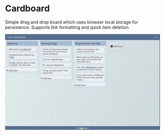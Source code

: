 # Cardboard

Simple drag and drop board which uses browser local storage for persistence. Supports link formatting and quick item deletion.

<p align="center">
  <a 
    href="https://card-board.netlify.com/" 
    target="_blank"
    rel="noopener noreferrer">
      <img src="./demo.gif" alt="demo"/>
    </a>
</p>
